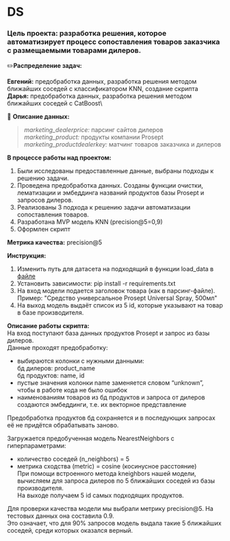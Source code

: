 # DS

### Цель проекта: разработка решения, которое автоматизирует процесс сопоставления товаров заказчика с размещаемыми товарами дилеров.

✏️**Распределение задач:**

**Евгений:** предобработка данных, разработка решения методом ближайших соседей с классификатором KNN, создание скрипта\
**Дарья:** предобработка данных, разработка решения методом ближайших соседей с CatBoost\

:book: **Описание данных:**
>*marketing_dealerprice:* парсинг сайтов дилеров\
*marketing_product:* продукты компании Prosept\
*marketing_productdealerkey:* матчинг товаров заказчика и дилеров

**В процессе работы над проектом:**
1. Были исследованы предоставленные данные, выбраны подходы к решению задачи.
2. Проведена предобработка данных. Созданы функции очистки, лематизации и эмбеддинга названий продуктов базы Prosept и запросов дилеров.
3. Реализованы 3 подхода к решению задачи автоматизации сопоставления товаров.
4. Разработана MVP модель KNN (precision@5=0,9)
5. Оформлен скрипт

**Метрика качества:** precision@5

**Инструкция:**
1. Изменить путь для датасета на подходящий в функции load_data в [файле](https://github.com/Prosept-marking/DS/blob/main/preprocess.py)
2. Установить зависимости: pip install -r requirements.txt
3. На вход модели подается заголовок товара (как в парсинг-файле). Пример: "Средство универсальное Prosept Universal Spray, 500мл"
4. На выход модель выдаёт список из 5 id, которые указывают на товар в базе производителя.

**Описание работы скрипта:**\
На вход поступают база данных продуктов Prosept и запрос из базы дилеров.\
Данные проходят предобработку: 
- выбираются колонки с нужными данными:\
  бд дилеров: product_name\
  бд продуктов: name, id
- пустые значения колонки name заменяется словом “unknown”, чтобы в работе кода не было ошибок
- наименованиям товаров из бд продуктов и запроса от дилеров создаются эмбеддинги, т.е. их векторное представление

Предобработка продуктов бд сохраняется и в последующих запросах её не придётся обрабатывать заново.

Загружается предобученная модель NearestNeighbors с гиперпараметрами:
- количество соседей (n_neighbors) = 5
- метрика сходства (metric) = cosine (косинусное расстояние)\
При помощи встроенного метода kneighbors нашей модели, вычисляем для запроса дилеров по 5 ближайших соседей из базы производителя.\
На выходе получаем 5 id самых подходящих продуктов.

Для проверки качества модели мы выбрали метрику precision@5. На тестовых данных она составила 0.9.\
Это означает, что для 90% запросов модель выдала такие 5 ближайших соседей, среди которых оказался верный.
